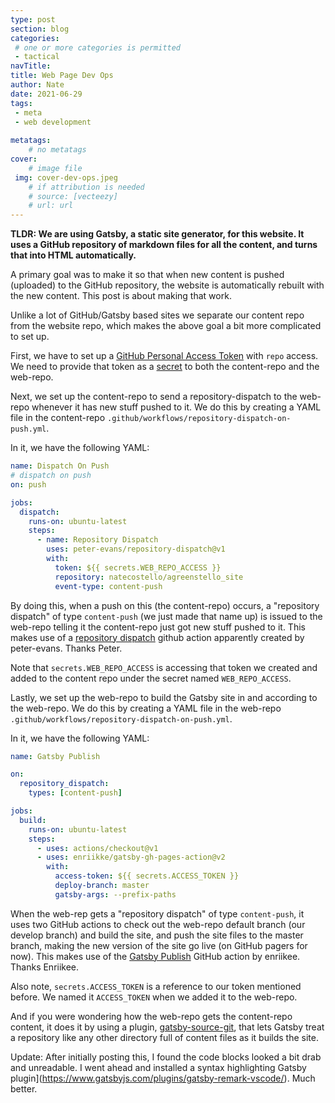 ```yaml
---
type: post
section: blog
categories: 
 # one or more categories is permitted
 - tactical
navTitle: 
title: Web Page Dev Ops
author: Nate
date: 2021-06-29
tags:
 - meta
 - web development
 
metatags:
	# no metatags
cover: 
	# image file
 img: cover-dev-ops.jpeg
	# if attribution is needed
	# source: [vecteezy]
	# url: url
---
```

**TLDR: We are using Gatsby, a static site generator, for this website.  It uses a GitHub repository of markdown files for all the content, and turns that into HTML automatically.**<!--excerpt-->

A primary goal was to make it so that when new content is pushed (uploaded) to the GitHub repository, the website is automatically rebuilt with the new content.  This post is about making that work.

Unlike a lot of GitHub/Gatsby based sites we separate our content repo from the website repo, which makes the above goal a bit more complicated to set up.

First, we have to set up a [GitHub Personal Access Token](https://docs.github.com/en/free-pro-team@latest/github/authenticating-to-github/creating-a-personal-access-token) with `repo` access.  We need to provide that token as a [secret](https://docs.github.com/en/actions/reference/encrypted-secrets#creating-encrypted-secrets-for-a-repository) to both the content-repo and the web-repo.

Next, we set up the content-repo to send a repository-dispatch to the web-repo whenever it has new stuff pushed to it.  We do this by creating a YAML file in the content-repo `.github/workflows/repository-dispatch-on-push.yml`.

In it, we have the following YAML:
```YAML
name: Dispatch On Push
# dispatch on push
on: push

jobs:
  dispatch:
    runs-on: ubuntu-latest
    steps:
      - name: Repository Dispatch
        uses: peter-evans/repository-dispatch@v1
        with:
          token: ${{ secrets.WEB_REPO_ACCESS }}
          repository: natecostello/agreenstello_site
          event-type: content-push
```
By doing this, when a push on this (the content-repo) occurs, a "repository dispatch" of type `content-push` (we just made that name up) is issued to the web-repo telling it the content-repo just got new stuff pushed to it.  This makes use of a [repository dispatch](https://github.com/marketplace/actions/repository-dispatch?version=v1.1.3) github action apparently created by peter-evans.  Thanks Peter.

Note that `secrets.WEB_REPO_ACCESS` is accessing that token we created and added to the content repo under the secret named `WEB_REPO_ACCESS`.

Lastly, we set up the web-repo to build the Gatsby site in and according to the web-repo.  We do this by creating a YAML file in the web-repo `.github/workflows/repository-dispatch-on-push.yml`.

In it, we have the following YAML:
```YAML
name: Gatsby Publish

on:
  repository_dispatch:
    types: [content-push] 

jobs:
  build:
    runs-on: ubuntu-latest
    steps:
      - uses: actions/checkout@v1
      - uses: enriikke/gatsby-gh-pages-action@v2
        with:
          access-token: ${{ secrets.ACCESS_TOKEN }}
          deploy-branch: master
          gatsby-args: --prefix-paths
```

When the web-rep gets a "repository dispatch" of type `content-push`, it uses two GitHub actions to check out the web-repo default branch (our develop branch) and build the site, and push the site files to the master branch, making the new version of the site go live (on GitHub pagers for now).  This makes use of the [Gatsby Publish](https://github.com/marketplace/actions/gatsby-publish) GitHub action by enriikee.  Thanks Enriikee.

Also note, `secrets.ACCESS_TOKEN` is a reference to our token mentioned before.  We named it `ACCESS_TOKEN` when we added it to the web-repo.

And if you were wondering how the web-repo gets the content-repo content, it does it by using a plugin, [gatsby-source-git](https://www.gatsbyjs.com/plugins/gatsby-source-git/), that lets Gatsby treat a repository like any other directory full of content files as it builds the site.

Update: After initially posting this, I found the code blocks looked a bit drab and unreadable.  I went ahead and installed a syntax highlighting Gatsby plugin](https://www.gatsbyjs.com/plugins/gatsby-remark-vscode/).  Much better.
